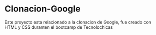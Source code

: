 # Clonacion-Google
Este proyecto esta relacionado a la clonacion de Google, fue creado con HTML y CSS duranten el bootcamp de Tecnolochicas
